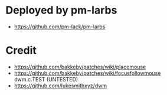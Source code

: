 # Deployed by pm-larbs
- https://github.com/pm-lack/pm-larbs

# Credit
- https://github.com/bakkeby/patches/wiki/placemouse
- https://github.com/bakkeby/patches/wiki/focusfollowmouse dwm.c.TEST (UNTESTED)
- https://github.com/lukesmithxyz/dwm
